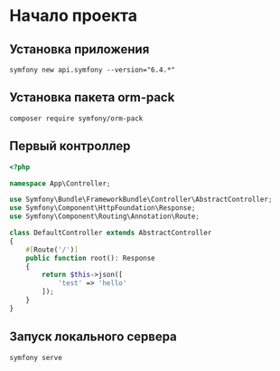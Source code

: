 # Начало проекта

## Установка приложения

```
symfony new api.symfony --version="6.4.*"
```

## Установка пакета orm-pack

```
composer require symfony/orm-pack
```

## Первый контроллер

```php
<?php

namespace App\Controller;

use Symfony\Bundle\FrameworkBundle\Controller\AbstractController;
use Symfony\Component\HttpFoundation\Response;
use Symfony\Component\Routing\Annotation\Route;

class DefaultController extends AbstractController
{
    #[Route('/')]
    public function root(): Response
    {
        return $this->json([
            'test' => 'hello'
        ]);
    }
}
```

## Запуск локального сервера

```
symfony serve
```